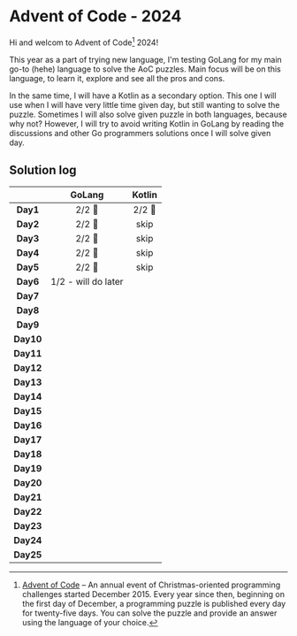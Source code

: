 # Advent of Code - 2024

Hi and welcom to Advent of Code[^aoc] 2024!

This year as a part of trying new language, I'm testing GoLang for my main go-to (hehe) language to solve the AoC puzzles.
Main focus will be on this language, to learn it, explore and see all the pros and cons.

In the same time, I will have a Kotlin as a secondary option. This one I will use when I will have very little time given day,
but still wanting to solve the puzzle. Sometimes I will also solve given puzzle in both languages, because why not? However, 
I will try to avoid writing Kotlin in GoLang by reading the discussions and other Go programmers solutions once I will solve given day.

## Solution log
|          | **GoLang**           | **Kotlin**          |
|:--------:|:--------------------:|:-------------------:|
| **Day1** | 2/2 :evergreen_tree: | 2/2 :evergreen_tree:|
| **Day2** | 2/2 :evergreen_tree: | skip                |
| **Day3** | 2/2 :evergreen_tree: | skip                |
| **Day4** | 2/2 :evergreen_tree: | skip                |
| **Day5** | 2/2 :evergreen_tree: | skip                |
| **Day6** | 1/2 - will do later  |                     |
| **Day7** |                      |                     |
| **Day8** |                      |                     |
| **Day9** |                      |                     |
| **Day10**|                      |                     |
| **Day11**|                      |                     |
| **Day12**|                      |                     |
| **Day13**|                      |                     |
| **Day14**|                      |                     |
| **Day15**|                      |                     |
| **Day16**|                      |                     |
| **Day17**|                      |                     |
| **Day18**|                      |                     |
| **Day19**|                      |                     |
| **Day20**|                      |                     |
| **Day21**|                      |                     |
| **Day22**|                      |                     |
| **Day23**|                      |                     |
| **Day24**|                      |                     |
| **Day25**|                      |                     |


[^aoc]:
    [Advent of Code][aoc] – An annual event of Christmas-oriented programming challenges started December 2015.
    Every year since then, beginning on the first day of December, a programming puzzle is published every day for twenty-five days.
    You can solve the puzzle and provide an answer using the language of your choice.

[aoc]: https://adventofcode.com
[kotlin template]: https://github.com/kotlin-hands-on/advent-of-code-kotlin-template